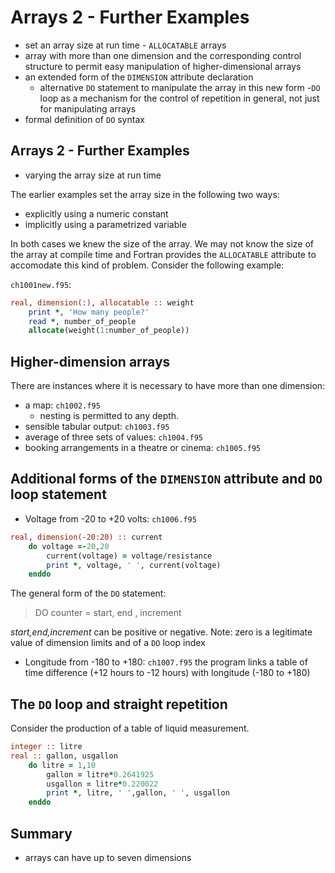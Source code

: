 # Arrays 2 - Further Examples 

- set an array size at run time - `ALLOCATABLE` arrays 
- array with more than one dimension and the corresponding control structure to permit easy manipulation of higher-dimensional arrays 
- an extended form of the `DIMENSION` attribute declaration
    - alternative `DO` statement to manipulate the array in this new form 
-`DO` loop as a mechanism for the control of repetition in general, not just for manipulating arrays 
- formal definition of `DO` syntax 


## Arrays 2 - Further Examples 
- varying the array size at run time 

The earlier examples set the array size in the following two ways: 
- explicitly using a numeric constant 
- implicitly using a parametrized variable 

In both cases we knew the size of the array. We may not know the size of the array at compile time and Fortran provides the `ALLOCATABLE` attribute to accomodate this kind of problem. Consider the following example: 

`ch1001new.f95`: 
```fortran 
real, dimension(:), allocatable :: weight 
    print *, 'How many people?'
    read *, number_of_people
    allocate(weight(1:number_of_people))
```

## Higher-dimension arrays 

There are instances where it is necessary to have more than one dimension: 
- a map: `ch1002.f95`
    - nesting is permitted to any depth. 
- sensible tabular output: `ch1003.f95`
- average of three sets of values: `ch1004.f95`
- booking arrangements in a theatre or cinema: `ch1005.f95`


## Additional forms of the `DIMENSION` attribute and `DO` loop statement 

- Voltage from -20 to +20 volts: `ch1006.f95`
```fortran 
real, dimension(-20:20) :: current 
    do voltage =-20,20
        current(voltage) = voltage/resistance 
        print *, voltage, ' ', current(voltage)
    enddo 
```
The general form of the `DO` statement: 
> DO counter = start, end , increment 

*start,end,increment* can be positive or negative. 
Note: zero is a legitimate value of dimension limits and of a `DO` loop index 

- Longitude from -180 to +180: `ch1007.f95`
the program links a table of time difference (+12 hours to -12 hours) with longitude (-180 to +180) 


## The `DO` loop and straight repetition

Consider the production of a table of liquid measurement. 
```fortran 
integer :: litre 
real :: gallon, usgallon 
    do litre = 1,10
        gallon = litre*0.2641925
        usgallon = litre*0.220022 
        print *, litre, ' ',gallon, ' ', usgallon  
    enddo 
```



## Summary 
- arrays can have up to seven dimensions 